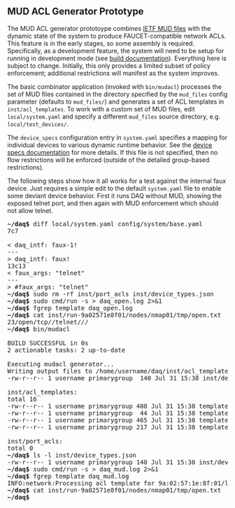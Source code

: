 ## MUD ACL Generator Prototype

The MUD ACL generator prototoype combines
[IETF MUD files](https://datatracker.ietf.org/doc/draft-ietf-opsawg-mud/)
with the dynamic state of the system to produce FAUCET-compatible network ACLs.
This feature is in the early stages, so some assembly is
required. Specifically, as a development feature, the system will need to be setup for running in
development mode (see [build documentation](build.md)). Everything here is subject to change.
Initially, this only provides a limited subset of
policy enforcement; additional restrictions will manifest as the system improves.

The basic combinator application (invoked with `bin/mudacl`) processes the set of MUD files
contained in the directory specified by the `mud_files` config parameter (defaults to `mud_files/`)
and generates a set of ACL templates in `inst/acl_templates`. To work with a custom set of MUD files,
edit `local/system.yaml` and specify a different `mud_files` source directory, e.g. `local/test_devices/`.

The `device_specs` configuration entry in `system.yaml` specifies a mapping for individual devices
to various dynamic runtime behavior. See the
[device specs documentation](device_specs.md) for more details.
If this file is not specified, then no flow restrictions will be enforced
(outside of the detailed group-based restrictions).

The following steps show how it all works for a test against the internal faux device. Just requires
a simple edit to the default `system.yaml` file to enable some deviant device behavior. First it runs
DAQ without MUD, showing the exposed telnet port, and then again with MUD enforcement which should not
allow telnet.

<pre>
<b>~/daq$</b> diff local/system.yaml config/system/base.yaml
7c7

< daq_intf: faux-1!
---
> daq_intf: faux!
13c13
< faux_args: "telnet"
---
> #faux_args: "telnet"
<b>~/daq$</b> sudo rm -rf inst/port_acls inst/device_types.json
<b>~/daq$</b> sudo cmd/run -s > daq_open.log 2>&1
<b>~/daq$</b> fgrep template daq_open.log
<b>~/daq$</b> cat inst/run-9a02571e8f01/nodes/nmap01/tmp/open.txt
23/open/tcp//telnet///
<b>~/daq$</b> bin/mudacl

BUILD SUCCESSFUL in 0s
2 actionable tasks: 2 up-to-date

Executing mudacl generator...
Writing output files to /home/username/daq/inst/acl_templates
-rw-r--r-- 1 username primarygroup  140 Jul 31 15:38 inst/device_types.json

inst/acl_templates:
total 16
-rw-r--r-- 1 username primarygroup 408 Jul 31 15:38 template_baseline_acl.yaml
-rw-r--r-- 1 username primarygroup  44 Jul 31 15:38 template_default_acl.yaml
-rw-r--r-- 1 username primarygroup 465 Jul 31 15:38 template_lightbulb_acl.yaml
-rw-r--r-- 1 username primarygroup 217 Jul 31 15:38 template_telnet_acl.yaml

inst/port_acls:
total 0
<b>~/daq$</b> ls -l inst/device_types.json
-rw-r--r-- 1 username primarygroup 140 Jul 31 15:38 inst/device_types.json
<b>~/daq$</b> sudo cmd/run -s > daq_mud.log 2>&1
<b>~/daq$</b> fgrep template daq_mud.log
INFO:network:Processing acl template for 9a:02:57:1e:8f:01/lightbulb
<b>~/daq$</b> cat inst/run-9a02571e8f01/nodes/nmap01/tmp/open.txt
<b>~/daq$</b>
</pre>
